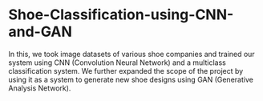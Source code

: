 # Shoe-Classification-using-CNN-and-GAN
In this, we took image datasets of various shoe companies and trained our system using CNN  (Convolution Neural Network) and a multiclass classification system. We further expanded the scope of the project by using it as a system to generate new shoe designs using GAN (Generative Analysis Network). 
